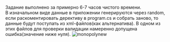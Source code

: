 Задание выполнено за примерно 6-7 часов чистого времени. </br>
В изначальном виде данные в приложении генерируются через random, если раскоментировать дерективу в program.cs и собрать заново, то данные будут поступать из xml-файлов(как альтернатива). В одном из этих файлов для проверки валидации намеренно допущена ошибка(значение ниже нуля).
![monopolynew](https://github.com/HappyMaxStudio/Test-task-Monopoly/assets/116747009/cc414bee-c8af-4757-85ea-cc763baae5f2)
